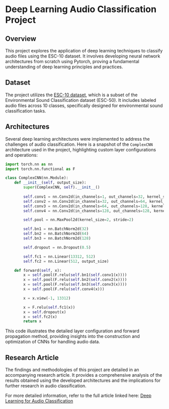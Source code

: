 
# Deep Learning Audio Classification Project

## Overview
This project explores the application of deep learning techniques to classify audio files using the ESC-10 dataset. It involves developing neural network architectures from scratch using Pytorch, proving a fundamental understanding of deep learning principles and practices.

## Dataset
The project utilizes the [ESC-10 dataset](https://github.com/karolpiczak/ESC-10), which is a subset of the Environmental Sound Classification dataset (ESC-50). It includes labeled audio files across 10 classes, specifically designed for environmental sound classification tasks.

## Architectures
Several deep learning architectures were implemented to address the challenges of audio classification. Here is a snapshot of the `ComplexCNN` architecture used in the project, highlighting custom layer configurations and operations:

```python
import torch.nn as nn
import torch.nn.functional as F

class ComplexCNN(nn.Module):
    def __init__(self, output_size):
        super(ComplexCNN, self).__init__()
        
        self.conv1 = nn.Conv2d(in_channels=1, out_channels=32, kernel_size=3, padding=1)
        self.conv2 = nn.Conv2d(in_channels=32, out_channels=64, kernel_size=3, padding=1)
        self.conv3 = nn.Conv2d(in_channels=64, out_channels=128, kernel_size=3, padding=1)
        self.conv4 = nn.Conv2d(in_channels=128, out_channels=128, kernel_size=3, padding=1)

        self.pool = nn.MaxPool2d(kernel_size=2, stride=2)

        self.bn1 = nn.BatchNorm2d(32)
        self.bn2 = nn.BatchNorm2d(64)
        self.bn3 = nn.BatchNorm2d(128)

        self.dropout = nn.Dropout(0.5)

        self.fc1 = nn.Linear(13312, 512)
        self.fc2 = nn.Linear(512, output_size)

    def forward(self, x):
        x = self.pool(F.relu(self.bn1(self.conv1(x))))
        x = self.pool(F.relu(self.bn2(self.conv2(x))))
        x = self.pool(F.relu(self.bn3(self.conv3(x))))
        x = self.pool(F.relu(self.conv4(x)))

        x = x.view(-1, 13312)

        x = F.relu(self.fc1(x))
        x = self.dropout(x)
        x = self.fc2(x)
        return x
```

This code illustrates the detailed layer configuration and forward propagation method, providing insights into the construction and optimization of CNNs for handling audio data.

## Research Article
The findings and methodologies of this project are detailed in an accompanying research article. It provides a comprehensive analysis of the results obtained using the developed architectures and the implications for further research in audio classification.

For more detailed information, refer to the full article linked here: [Deep Learning for Audio Classification](https://github.com/wadie999/master-notes/blob/main/audio-classification/docs/audio%20class%20paper.pdf)